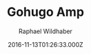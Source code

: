 ---
title: Gohugo Amp
github: https://github.com/wildhaber/gohugo-amp
demo: https://gohugo-amp.gohugohq.com/
author: Raphael Wildhaber
ssg:
  - Hugo
cms:
  - Markdown
date: 2016-11-13T01:26:33.000Z
description: ⚡ AMP starter theme for gohugo https://gohugo-amp.gohugohq.com
draft: true
publish_date: '2016-11-13T01:26:33Z'
update_date: '2018-07-04T20:38:41Z'
github_star: 218
github_fork: 61
---